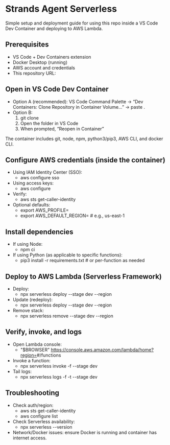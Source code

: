 # Strands Agent Serverless

Simple setup and deployment guide for using this repo inside a VS Code Dev Container and deploying to AWS Lambda.

## Prerequisites
- VS Code + Dev Containers extension
- Docker Desktop (running)
- AWS account and credentials
- This repository URL: <your-repo-url>

## Open in VS Code Dev Container
- Option A (recommended): VS Code Command Palette → “Dev Containers: Clone Repository in Container Volume…” → paste <your-repo-url>.
- Option B:
  1) git clone <your-repo-url>
  2) Open the folder in VS Code
  3) When prompted, “Reopen in Container”

The container includes git, node, npm, python3/pip3, AWS CLI, and docker CLI.

## Configure AWS credentials (inside the container)
- Using IAM Identity Center (SSO):
  - aws configure sso
- Using access keys:
  - aws configure
- Verify:
  - aws sts get-caller-identity
- Optional defaults:
  - export AWS_PROFILE=<your-profile>
  - export AWS_DEFAULT_REGION=<your-region>  # e.g., us-east-1

## Install dependencies
- If using Node:
  - npm ci
- If using Python (as applicable to specific functions):
  - pip3 install -r requirements.txt  # or per-function as needed

## Deploy to AWS Lambda (Serverless Framework)
- Deploy:
  - npx serverless deploy --stage dev --region <your-region>
- Update (redeploy):
  - npx serverless deploy --stage dev --region <your-region>
- Remove stack:
  - npx serverless remove --stage dev --region <your-region>

## Verify, invoke, and logs
- Open Lambda console:
  - "$BROWSER" https://console.aws.amazon.com/lambda/home?region=<your-region>#/functions
- Invoke a function:
  - npx serverless invoke -f <functionName> --stage dev
- Tail logs:
  - npx serverless logs -f <functionName> -t --stage dev

## Troubleshooting
- Check auth/region:
  - aws sts get-caller-identity
  - aws configure list
- Check Serverless availability:
  - npx serverless --version
- Network/Docker issues: ensure Docker is running and container has internet access.
